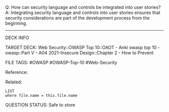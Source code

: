 Q: How can security language and controls be integrated into user stories?  
A: Integrating security language and controls into user stories ensures that security considerations are part of the development process from the beginning.
<!--ID: 1697070654511-->

---

DECK INFO

TARGET DECK: Web Security::OWASP Top 10::OAOT - Anki owasp top 10 - owasp::Part V - A04 2021-Insecure Design::Chapter 2 - How to Prevent

FILE TAGS: #OWASP #OWASP-Top-10 #Web-Security

Reference:

Related:

```dataview
LIST
where file.name = this.file.name
```

QUESTION STATUS: Safe to store